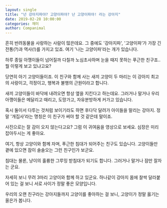 ```yaml
---
layout: single
title: "넌 강아지파야? 고양이파야? 난 고양이파야! 라는 강아지"
date: 2019-02-28 10:00:00
categories: 재미
author: Companimal
---
```


흔히 반려동물을 사랑하는 사람이 많은데요. 그 중에도 '강아지파', '고양이파’가 가장 긴 전통(?)과 역사(!)를 가지고 있죠. 여기 '나는 고양이파’라는 개가 있습니다.

하루 종일 아깽이들이 넘어질까 다칠까 노심초사하며 눈을 때지 못하는 푸근한 친구죠.. 뭘 이렇게 보고 있냐고요?

당연히 아기 고양이들이죠. 이 친구와 함께 사는 새끼 고양이 두 마리는 이 강아지 최고의 사랑이고, 걱정이고, 행복과 불행의 근원이라고 합니다.

새끼 고양이들이 바닥에 내려오면 항상 옆을 지킨다고 하는데요. 그러거나 말거나 우리 아깽이들은 메달리고 때리고, 도망가고, 자유분방하게 커가고 있습니다.

혹시 둘이서 다투는 것처럼 보이기라도 하면 후다닥 달려가 아이들을 말리는 강아지. 정말 '개집사’라는 명칭은 이 친구가 써야 할 것 같은데 말이죠.

사진으로는 잘 감이 오지 않는다고요? 그럼 이 귀여움을 영상으로 보세요. 심장은 미리 잡아두시는 게 좋아요.

여기, 항상 고양이와 함께 자며, 푸근한 침대가 되어주는 친구도 있습니다. 고양이들만 곁에 있으면 잠이 솔솔오는 그런 친구인가 보군요.

침대는 물론, 냥이의 훌륭한 그루밍 받침대가 되기도 합니다. 그러거나 말거나 잠만 잘자는 군요.

자세히 보니 무려 3마리 고양이와 함께 하고 있군요. 하나같이 강아지 몸에 찰싹 달라붙어 있는 걸 보니 서로 사이가 정말 좋은 모양입니다.

우리의 오랜 친구라는 강아지들까지 고양이를 좋아하는 걸 보니, 고양이가 정말 옳기는 올은가 봅니다.
